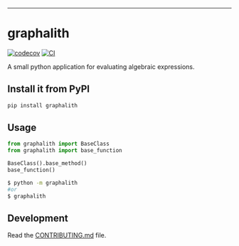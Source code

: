 ---
# graphalith

[![codecov](https://codecov.io/gh/gdecker1/Graphalith/branch/main/graph/badge.svg?token=Graphalith_token_here)](https://codecov.io/gh/gdecker1/Graphalith)
[![CI](https://github.com/gdecker1/Graphalith/actions/workflows/main.yml/badge.svg)](https://github.com/gdecker1/Graphalith/actions/workflows/main.yml)

A small python application for evaluating algebraic expressions.

## Install it from PyPI

```bash
pip install graphalith
```

## Usage

```py
from graphalith import BaseClass
from graphalith import base_function

BaseClass().base_method()
base_function()
```

```bash
$ python -m graphalith
#or
$ graphalith
```

## Development

Read the [CONTRIBUTING.md](CONTRIBUTING.md) file.
